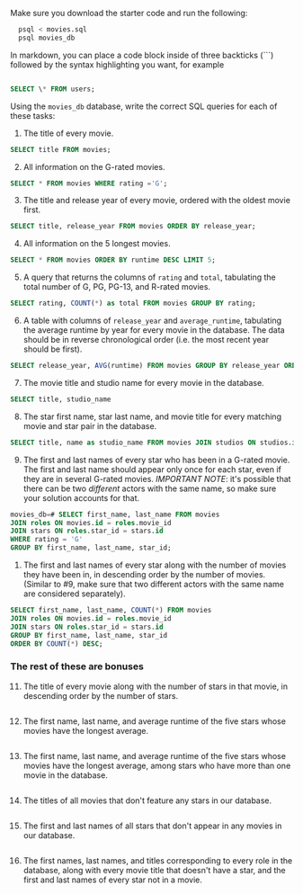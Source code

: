 Make sure you download the starter code and run the following:

```sh
  psql < movies.sql
  psql movies_db
```

In markdown, you can place a code block inside of three backticks (```) followed by the syntax highlighting you want, for example

```sql

SELECT \* FROM users;

```

Using the `movies_db` database, write the correct SQL queries for each of these tasks:

1.  The title of every movie.

```sql
SELECT title FROM movies;
```

2.  All information on the G-rated movies.

```sql
SELECT * FROM movies WHERE rating ='G';
```

3.  The title and release year of every movie, ordered with the
    oldest movie first.

    
```sql
SELECT title, release_year FROM movies ORDER BY release_year;
```
    
4.  All information on the 5 longest movies.

```sql
SELECT * FROM movies ORDER BY runtime DESC LIMIT 5;
```

5.  A query that returns the columns of `rating` and `total`, tabulating the
    total number of G, PG, PG-13, and R-rated movies.

```sql
SELECT rating, COUNT(*) as total FROM movies GROUP BY rating;
```

6.  A table with columns of `release_year` and `average_runtime`,
    tabulating the average runtime by year for every movie in the database. The data should be in reverse chronological order (i.e. the most recent year should be first).

```sql
SELECT release_year, AVG(runtime) FROM movies GROUP BY release_year ORDER BY release_year DESC;
```

7.  The movie title and studio name for every movie in the
    database.

```sql
SELECT title, studio_name
```

8.  The star first name, star last name, and movie title for every
    matching movie and star pair in the database.
    
```sql
SELECT title, name as studio_name FROM movies JOIN studios ON studios.id = movies.studio_id;
```

9.  The first and last names of every star who has been in a G-rated movie. The first and last name should appear only once for each star, even if they are in several G-rated movies. *IMPORTANT NOTE*: it's possible that there can be two *different* actors with the same name, so make sure your solution accounts for that.


```sql
movies_db=# SELECT first_name, last_name FROM movies
JOIN roles ON movies.id = roles.movie_id
JOIN stars ON roles.star_id = stars.id
WHERE rating = 'G'
GROUP BY first_name, last_name, star_id;
```

1.  The first and last names of every star along with the number
    of movies they have been in, in descending order by the number of movies. (Similar to #9, make sure
    that two different actors with the same name are considered separately).

```sql
SELECT first_name, last_name, COUNT(*) FROM movies
JOIN roles ON movies.id = roles.movie_id
JOIN stars ON roles.star_id = stars.id
GROUP BY first_name, last_name, star_id
ORDER BY COUNT(*) DESC;
```

### The rest of these are bonuses

11. The title of every movie along with the number of stars in
    that movie, in descending order by the number of stars.

```sql

```

12. The first name, last name, and average runtime of the five
    stars whose movies have the longest average.

```sql

```

13. The first name, last name, and average runtime of the five
    stars whose movies have the longest average, among stars who have more than one movie in the database.

```sql

```

14. The titles of all movies that don't feature any stars in our
    database.

```sql

```

15. The first and last names of all stars that don't appear in any movies in our database.

```sql

```

16. The first names, last names, and titles corresponding to every
    role in the database, along with every movie title that doesn't have a star, and the first and last names of every star not in a movie.

```sql

```
